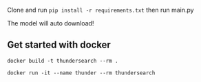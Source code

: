 Clone and run `pip install -r requirements.txt` then run main.py

The model will auto download!

## Get started with docker

`docker build -t thundersearch --rm .`

`docker run -it --name thunder --rm thundersearch`
